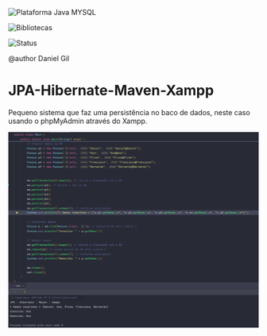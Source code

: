 ![Plataforma Java MYSQL](https://img.shields.io/badge/Platforms-Java-blue) 

![Bibliotecas](https://img.shields.io/badge/Libraries-%2C%20Maven%2C%20JPA%2C%20Hibernate%2C%20Xampp-6f42c1)
 

![Status](https://img.shields.io/badge/status-estável-brightgreen)

@author Daniel Gil

# JPA-Hibernate-Maven-Xampp

Pequeno sistema que faz uma persistência no baco de dados, neste caso usando o phpMyAdmin através do Xampp.

![MainAOO](src/Sreenshots/Demo.png)